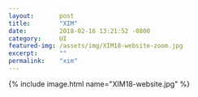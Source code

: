 ```yaml
---
layout:       post
title:        "XIM"
date:         2018-02-16 13:21:52 -0800
category:     UI
featured-img: /assets/img/XIM18-website-zoom.jpg
excerpt:      ""
permalink:    "xim"
---
```

{% include image.html name="XIM18-website.jpg" %}
